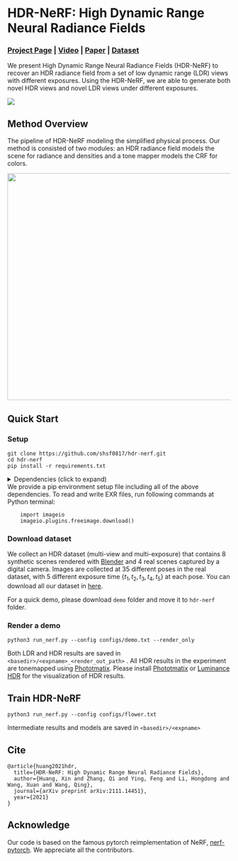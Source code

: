# HDR-NeRF: High Dynamic Range Neural Radiance Fields
### [Project Page](https://shsf0817.github.io/hdr-nerf/) | [Video](https://youtu.be/GmxsW9L1O6s) | [Paper](https://arxiv.org/abs/2111.14451) | [Dataset](https://drive.google.com/drive/folders/1OTDLLH8ydKX1DcaNpbQ46LlP0dKx6E-I?usp=sharing)

We present High Dynamic Range Neural Radiance Fields (HDR-NeRF) to recover an HDR radiance field from a set of low dynamic range (LDR) views with different exposures. Using the HDR-NeRF, we are able to generate both novel HDR views and novel LDR views under different exposures.

![](https://github.com/shsf0817/hdr-nerf/blob/gh-pages/images/overview.png)

## Method Overview
The pipeline of HDR-NeRF modeling the simplified physical process. Our method is consisted of two modules: an HDR radiance field models the scene for radiance and densities and a tone mapper models the CRF for colors.

<p align="center">
<img src="https://github.com/shsf0817/hdr-nerf/blob/gh-pages/images/pipeline.png" style="width:512px;"/>
</p>

## Quick Start
### Setup
```
git clone https://github.com/shsf0817/hdr-nerf.git
cd hdr-nerf
pip install -r requirements.txt
```
<details>
  <summary> Dependencies (click to expand) </summary>
  
   - torch==1.9.0
   - torchvision==0.10.0
   - numpy==1.19.0
   - imageio-ffmpeg==0.4.5
   - imageio==2.9.0
   - opencv-python==4.5.3.56
   - tqdm==4.62.2
   - scikit-image==0.17.2
   - ConfigArgParse==1.5.2
  
</details>
We provide a pip environment setup file including all of the above dependencies. To read and write EXR files, run following commands at Python terminal:

```
    import imageio
    imageio.plugins.freeimage.download()
```

### Download dataset
We collect an HDR dataset (multi-view and multi-exposure) that contains 8 synthetic scenes rendered with [Blender](https://www.blender.org/) and 4 real scenes captured by a digital camera. Images are collected at 35 different poses in the real dataset, with 5 different exposure time $\{t_1, t_2, t_3, t_4, t_5\}$ at each pose. You can download all our dataset in [here](https://drive.google.com/drive/folders/1OTDLLH8ydKX1DcaNpbQ46LlP0dKx6E-I?usp=sharing). 

For a quick demo, please download ```demo``` folder and move it to ```hdr-nerf``` folder.

### Render a demo
```
python3 run_nerf.py --config configs/demo.txt --render_only
```
Both LDR and HDR results are saved in  ```<basedir>/<expname>_<render_out_path>``` . All HDR results in the experiment are tonemapped using [Phototmatix](https://www.hdrsoft.com/). Please install [Phototmatix](https://www.hdrsoft.com/) or [Luminance HDR](http://qtpfsgui.sourceforge.net/) for the visualization of HDR results.
## Train HDR-NeRF
```
python3 run_nerf.py --config configs/flower.txt
```
Intermediate results and models are saved in ```<basedir>/<expname>```

## Cite

```
@article{huang2021hdr,
  title={HDR-NeRF: High Dynamic Range Neural Radiance Fields},
  author={Huang, Xin and Zhang, Qi and Ying, Feng and Li, Hongdong and Wang, Xuan and Wang, Qing},
  journal={arXiv preprint arXiv:2111.14451},
  year={2021}
}
```

## Acknowledge
Our code is based on the famous pytorch reimplementation of NeRF, [nerf-pytorch](https://github.com/yenchenlin/nerf-pytorch/). We appreciate all the contributors.
